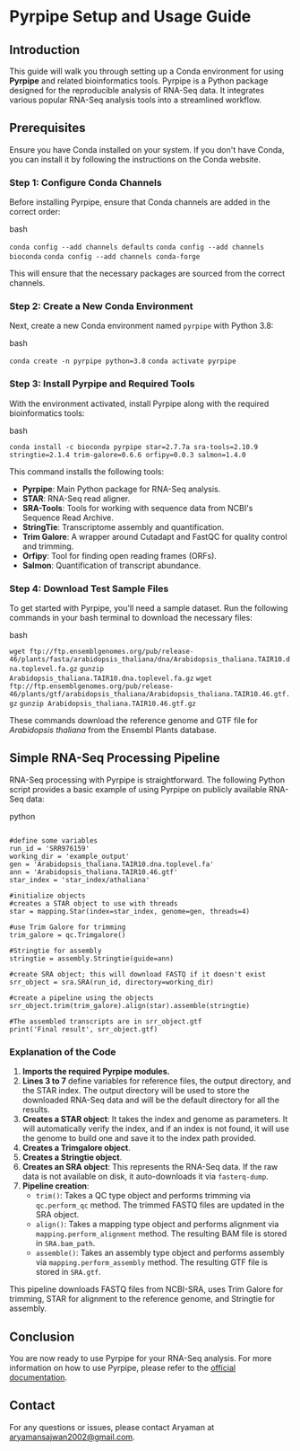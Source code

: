 

# Pyrpipe Setup and Usage Guide

## Introduction

This guide will walk you through setting up a Conda environment for using **Pyrpipe** and related bioinformatics tools. Pyrpipe is a Python package designed for the reproducible analysis of RNA-Seq data. It integrates various popular RNA-Seq analysis tools into a streamlined workflow.

## Prerequisites

Ensure you have Conda installed on your system. If you don't have Conda, you can install it by following the instructions on the Conda website.

### Step 1: Configure Conda Channels

Before installing Pyrpipe, ensure that Conda channels are added in the correct order:

bash

`conda config --add channels defaults`
`conda config --add channels bioconda`
`conda config --add channels conda-forge`

This will ensure that the necessary packages are sourced from the correct channels.

### Step 2: Create a New Conda Environment

Next, create a new Conda environment named `pyrpipe` with Python 3.8:

bash

`conda create -n pyrpipe python=3.8`
`conda activate pyrpipe` 

### Step 3: Install Pyrpipe and Required Tools

With the environment activated, install Pyrpipe along with the required bioinformatics tools:

bash

`conda install -c bioconda pyrpipe star=2.7.7a sra-tools=2.10.9 stringtie=2.1.4 trim-galore=0.6.6 orfipy=0.0.3 salmon=1.4.0` 

This command installs the following tools:

-   **Pyrpipe**: Main Python package for RNA-Seq analysis.
-   **STAR**: RNA-Seq read aligner.
-   **SRA-Tools**: Tools for working with sequence data from NCBI's Sequence Read Archive.
-   **StringTie**: Transcriptome assembly and quantification.
-   **Trim Galore**: A wrapper around Cutadapt and FastQC for quality control and trimming.
-   **Orfipy**: Tool for finding open reading frames (ORFs).
-   **Salmon**: Quantification of transcript abundance.

### Step 4: Download Test Sample Files

To get started with Pyrpipe, you'll need a sample dataset. Run the following commands in your bash terminal to download the necessary files:

bash

`wget ftp://ftp.ensemblgenomes.org/pub/release-46/plants/fasta/arabidopsis_thaliana/dna/Arabidopsis_thaliana.TAIR10.dna.toplevel.fa.gz`
`gunzip Arabidopsis_thaliana.TAIR10.dna.toplevel.fa.gz`
`wget ftp://ftp.ensemblgenomes.org/pub/release-46/plants/gtf/arabidopsis_thaliana/Arabidopsis_thaliana.TAIR10.46.gtf.gz`
`gunzip Arabidopsis_thaliana.TAIR10.46.gtf.gz` 

These commands download the reference genome and GTF file for _Arabidopsis thaliana_ from the Ensembl Plants database.

## Simple RNA-Seq Processing Pipeline

RNA-Seq processing with Pyrpipe is straightforward. The following Python script provides a basic example of using Pyrpipe on publicly available RNA-Seq data:

python


```from pyrpipe import sra, qc, mapping, assembly

#define some variables
run_id = 'SRR976159'
working_dir = 'example_output'
gen = 'Arabidopsis_thaliana.TAIR10.dna.toplevel.fa'
ann = 'Arabidopsis_thaliana.TAIR10.46.gtf'
star_index = 'star_index/athaliana'

#initialize objects
#creates a STAR object to use with threads
star = mapping.Star(index=star_index, genome=gen, threads=4)

#use Trim Galore for trimming
trim_galore = qc.Trimgalore()

#Stringtie for assembly
stringtie = assembly.Stringtie(guide=ann)

#create SRA object; this will download FASTQ if it doesn't exist
srr_object = sra.SRA(run_id, directory=working_dir)

#create a pipeline using the objects
srr_object.trim(trim_galore).align(star).assemble(stringtie)

#The assembled transcripts are in srr_object.gtf
print('Final result', srr_object.gtf)
```


### Explanation of the Code

1.  **Imports the required Pyrpipe modules.**
2.  **Lines 3 to 7** define variables for reference files, the output directory, and the STAR index. The output directory will be used to store the downloaded RNA-Seq data and will be the default directory for all the results.
3.  **Creates a STAR object**: It takes the index and genome as parameters. It will automatically verify the index, and if an index is not found, it will use the genome to build one and save it to the index path provided.
4.  **Creates a Trimgalore object**.
5.  **Creates a Stringtie object**.
6.  **Creates an SRA object**: This represents the RNA-Seq data. If the raw data is not available on disk, it auto-downloads it via `fasterq-dump`.
7.  **Pipeline creation**:
    -   `trim()`: Takes a QC type object and performs trimming via `qc.perform_qc` method. The trimmed FASTQ files are updated in the SRA object.
    -   `align()`: Takes a mapping type object and performs alignment via `mapping.perform_alignment` method. The resulting BAM file is stored in `SRA.bam_path`.
    -   `assemble()`: Takes an assembly type object and performs assembly via `mapping.perform_assembly` method. The resulting GTF file is stored in `SRA.gtf`.

This pipeline downloads FASTQ files from NCBI-SRA, uses Trim Galore for trimming, STAR for alignment to the reference genome, and Stringtie for assembly.

## Conclusion

You are now ready to use Pyrpipe for your RNA-Seq analysis. For more information on how to use Pyrpipe, please refer to the [official documentation](https://pyrpipe.readthedocs.io/).


## Contact

For any questions or issues, please contact Aryaman at aryamansajwan2002@gmail.com.
